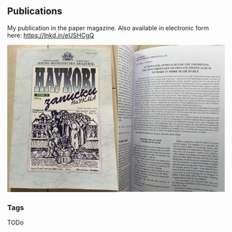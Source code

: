 ## Publications

My publication in the paper magazine. Also available in electronic form here: https://lnkd.in/eUSHCgQ

<img src="./Images/publication.jpg" alt="TBD" />

### Tags
TODo